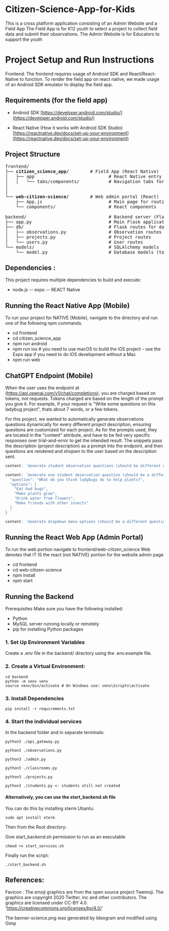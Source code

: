 # Citizen-Science-App-for-Kids

This is a cross platform application consisting of an Admin Website and a Field App
The Field App is for K12 youth to select a project to collect field data and submit their observations.
The Admin Website is for Educators to support the youth

# Project Setup and Run Instructions

Frontend: The frontend requires usage of Android SDK and React/React-Native to function. To render the field app on react native, we made usage of an Android SDK
emulator to display the field app.

## Requirements (for the field app)

-   Android SDK [https://developer.android.com/studio/](https://developer.android.com/studio/)

-   React Native (How it works with Android SDK Studio) [https://reactnative.dev/docs/set-up-your-environment](https://reactnative.dev/docs/set-up-your-environment)

## Project Structure

<pre>
frontend/
├── <b>citizen_science_app/</b>        # Field App (React Native)
│   ├── app                            # React Native entry point
│   │   └── tabs/components/           # Navigation tabs for componentrs
│                
│
└── <b>web-citizen-science/</b>        # Web admin portal (React)
    ├── App.js                         # Main page for routing (navigation in app)
    └── components/                    # React components

backend/                               # Backend server (Flask)
├── app.py                             # Main Flask application
├── db/                                # Flask routes for database tables
│   ├── observations.py                # Observation routes
│   ├── projects.py                    # Project routes
│   └── users.py                       # User routes
└── models/                            # SQLAlchemy models
    └── model.py                       # Database models (tables)
</pre>

## Dependencies :

This project requires multiple dependencies to build and execute:

-   node.js
    -- expo
    -- REACT Native

## Running the React Native App (Mobile)

To run your project for NATIVE (Mobile), navigate to the directory and run one of the following npm commands.

-   cd frontend
-   cd citizen_science_app
-   npm run android
-   npm run ios # you need to use macOS to build the iOS project - use the Expo app if you need to do iOS development without a Mac
-   npm run web

## ChatGPT Endpoint (Mobile)

When the user uses the endpoint at (https://api.openai.com/v1/chat/completions), you
are charged based on tokens, not requests. Tokens charged are based on the length
of the prompt you give it. For example, if your request is "Write some questions on this ladybug project", thats about 7 words, or a few tokens.  

For this project, we wanted to automatically generate observations questions dynamically for every different project description, ensuring questions are customized
for each project. As for the prompts used, they are located in the "content" attribute, and have to be fed very specific responses over trial-and-error to get the 
intended result. The snippets pass the description (project description) as a 
prompt into the endpoint, and then questions are rendered and shopwn to the user
based on the description sent.


```js
content: `Generate student observation questions (should be different questions every time request is sent) for ${description} project; they must be simple enough for a child to understand`,
```


```js
content: `Generate one student observation question (should be a different question and answers every tiome this request) for ${description} project and include a list of checkbox option answers for that question; they must be simple enough for a child to understand, Output ONLY the JavaScript array, do not incldue any explanation, introductory words or text, only the array literal, output it exactly like this example but think of a different question and answers {
  "question": "What do you think ladybugs do to help plants?",
  "options": [
    "Eat bad bugs",
    "Make plants grow",
    "Drink water from flowers",
    "Make friends with other insects"
  ]
} `
```


```js
content: `Generate dropdown menu options (should be a different question and answers every time this request) for ${description} project,they must be simple enough for a child to understand, Output ONLY the JavaScript array, do not incldue any explanation, introductory words or text, only the array literal, output it exactly like this example but think of a different question and answers example (do not use this this is an example) ["What do ladybugs eat?", "How do ladybugs protect plants?", "Where do ladybugs live?"]`
```


## Running the React Web App (Admin Portal)

To run the web portion navigate to frontend/web-citizen_science
Web denotes that IT IS the react (not NATIVE) portion for the website admin page

-   cd frontend
-   cd web-citizen-science
-   npm install
-   npm start

## Running the Backend

Prerequisites
Make sure you have the following installed:

-   Python
-   MySQL server running locally or remotely
-   pip for installing Python packages

### 1. Set Up Environment Variables

Create a .env file in the backend/ directory using the .env.example file.

### 2. Create a Virtual Environment:

```
cd backend
python -m venv venv
source venv/bin/activate # On Windows use: venv\Scripts\activate
```

### 3. Install Dependencies

```
pip install -r requirements.txt
```

### 4. Start the individual services

In the backend folder and in separate terminals:

```
python3 ./api_gateway.py
```

```
python3 ./observations.py
```

```
python3 ./admin.py
```

```
python3 ./classrooms.py
```

```
python3 ./projects.py
```

```
python3 ./students.py <- students still not created
```

#### Alternatively, you can use the start_backend.sh file

You can do this by installing xterm
Ubantu:

```
sudo apt install xterm
```

Then from the Root directory:

Give start_backend.sh permission to run as an executable

```
chmod +x start_services.sh
```

Finally run the script:

```
./start_backend.sh
```

## References:
Favicon : The emoji graphics are from the open source project Twemoji. The graphics are copyright 2020 Twitter, Inc and other contributors. The graphics are licensed under CC-BY 4.0.
'https://creativecommons.org/licenses/by/4.0/'  

The banner-science.png was generated by Ideogram and modified using Gimp